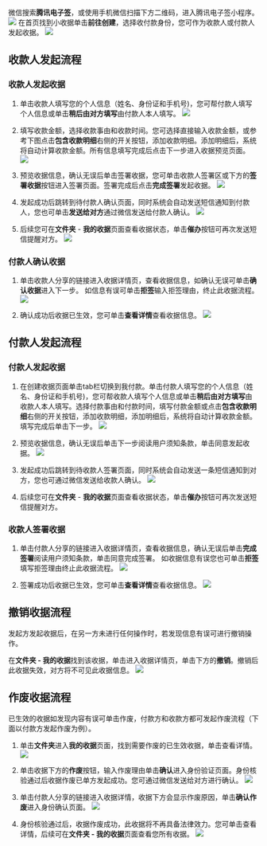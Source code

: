 微信搜索**腾讯电子签**，或使用手机微信扫描下方二维码，进入腾讯电子签小程序。
![](https://main.qcloudimg.com/raw/deb0641be52689105d9019fda62f03ee.png)
在首页找到小收据单击**前往创建**，选择收付款身份，您可作为收款人或付款人发起收据。
![](https://main.qcloudimg.com/raw/ddb4713eb513f5792d11f3026cbae997.png)


## 收款人发起流程

### 收款人发起收据

1. 单击收款人填写您的个人信息（姓名、身份证和手机号)，您可帮付款人填写个人信息或单击**稍后由对方填写**由付款人本人填写。
![](https://qcloudimg.tencent-cloud.cn/raw/90d6d1a6fb81d749daaed603fef1eb94.png)

2. 填写收款金额，选择收款事由和收款时间。您可选择直接输入收款金额，或参考下图点击**包含收款明细**右侧的开关按钮，添加收款明细。添加明细后，系统将自动计算收款金额。所有信息填写完成后点击下一步进入收据预览页面。
![](https://qcloudimg.tencent-cloud.cn/raw/7ed08a2704d33ee12a038884ad858556.png)

3. 预览收据信息，确认无误后单击签署收据，您可单击收款人签署区或下方的**签署收据**按钮进入签署页面。签署完成后点击**完成签署**发起收据。
![](https://qcloudimg.tencent-cloud.cn/raw/0fdd9303dd72e52a9b2bc46c58e28480.png)

    
    
    
4. 发起成功后跳转到待付款人确认页面，同时系统会自动发送短信通知到付款人，您也可单击**发送给对方**通过微信发送给付款人确认。
    ![](https://main.qcloudimg.com/raw/629b7a27a5a61861e0f79c4ff67c9ff9.png)

5. 后续您可在**文件夹** - **我的收据**页面查看收据状态，单击**催办**按钮可再次发送短信提醒对方。
    ![](https://main.qcloudimg.com/raw/6845f7e62c4132cc4596604e6d052944.png)

### 付款人确认收据

1. 单击收款人分享的链接进入收据详情页，查看收据信息，如确认无误可单击**确认收据**进入下一步。
	如信息有误可单击**拒签**输入拒签理由，终止此收据流程。
![](https://main.qcloudimg.com/raw/bcc6364f81153f6c0ac2de0fa19470da.png)


2. 确认成功后收据已生效，您可单击**查看详情**查看收据信息。
![](https://main.qcloudimg.com/raw/cf788c438aa0d31c1ac39d347f4206be.png)



## 付款人发起流程

### 付款人发起收据

1. 在创建收据页面单击tab栏切换到我付款。单击付款人填写您的个人信息（姓名、身份证和手机号)，您可帮收款人填写个人信息或单击**稍后由对方填写**由收款人本人填写。选择付款事由和付款时间，填写付款金额或点击**包含收款明细**右侧的开关按钮，添加收款明细，添加明细后，系统将自动计算收款金额。填写完成后单击下一步。
![](https://qcloudimg.tencent-cloud.cn/raw/c228b53a51b9733776f0539af35c6b3a.png)

2. 预览收据信息，确认无误后单击下一步阅读用户须知条款，单击同意发起收据。
![](https://main.qcloudimg.com/raw/fd7a7ab19b67fe584d39522508d60801.png)

3. 发起成功后跳转到待收款人签署页面，同时系统会自动发送一条短信通知到对方，您也可通过微信发送给收款人确认。
![](https://main.qcloudimg.com/raw/610caa9a2a0aaecb2b9e08f790ce122e.png)

4. 后续您可在**文件夹** - **我的收据**页面查看收据状态，单击**催办**按钮可再次发送短信提醒对方。



### 收款人签署收据

1. 单击付款人分享的链接进入收据详情页，查看收据信息，确认无误后单击**完成签署**阅读用户须知条款，单击同意完成签署。
如收据信息有误您也可单击**拒签**填写拒签理由终止此收据流程。
![](https://main.qcloudimg.com/raw/5f5533f0ca66ee5e0a44638a76d1bec6.png)



2. 签署成功后收据已生效，您可单击**查看详情**查看收据信息。
![](https://main.qcloudimg.com/raw/209c8423ddc8c1c8de023edc9a476950.png)

## 撤销收据流程
发起方发起收据后，在另一方未进行任何操作时，若发现信息有误可进行撤销操作。

在**文件夹 - 我的收据**找到该收据，单击进入收据详情页，单击下方的**撤销**。撤销后此收据失效，对方将不可见此收据信息。
![](https://main.qcloudimg.com/raw/5ef8093db9ef25591431ef6a1eb6c302.png)




## 作废收据流程

已生效的收据如发现内容有误可单击作废，付款方和收款方都可发起作废流程（下面以付款方发起作废为例）。

1. 单击**文件夹**进入**我的收据**页面，找到需要作废的已生效收据，单击查看详情。
![](https://main.qcloudimg.com/raw/444ed5dd9071371591d041634f4b66f5.png)

2. 单击收据下方的**作废**按钮，输入作废理由单击**确认**进入身份验证页面。身份核验通过后收据作废已单方发起成功。您可通过微信发送给对方进行确认。
![](https://main.qcloudimg.com/raw/1a37d056733e75b6130119da60bc719b.png)
3. 单击付款人分享的链接进入收据详情，收据下方会显示作废原因，单击**确认作废**进入身份确认页面。
![](https://main.qcloudimg.com/raw/46a40cbffbab56a5d0557ed5ec9ee350.png)

4. 身份核验通过后，收据作废成功，此收据将不再具备法律效力。您可单击查看详情，后续可在**文件夹 - 我的收据**页面查看您所有收据。
![](https://main.qcloudimg.com/raw/ace7620a191aafdb4d072d2ca304cef1.png)
